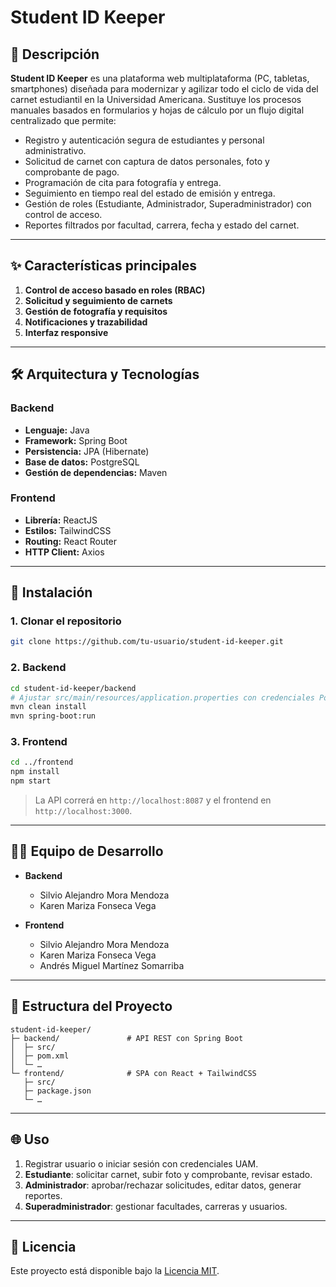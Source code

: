 # Student ID Keeper

## 📖 Descripción

**Student ID Keeper** es una plataforma web multiplataforma (PC, tabletas, smartphones) diseñada para modernizar y agilizar todo el ciclo de vida del carnet estudiantil en la Universidad Americana. Sustituye los procesos manuales basados en formularios y hojas de cálculo por un flujo digital centralizado que permite:

* Registro y autenticación segura de estudiantes y personal administrativo.
* Solicitud de carnet con captura de datos personales, foto y comprobante de pago.
* Programación de cita para fotografía y entrega.
* Seguimiento en tiempo real del estado de emisión y entrega.
* Gestión de roles (Estudiante, Administrador, Superadministrador) con control de acceso.
* Reportes filtrados por facultad, carrera, fecha y estado del carnet.

---

## ✨ Características principales

1. **Control de acceso basado en roles (RBAC)**
2. **Solicitud y seguimiento de carnets**
3. **Gestión de fotografía y requisitos**
4. **Notificaciones y trazabilidad**
5. **Interfaz responsive**

---

## 🛠️ Arquitectura y Tecnologías

### Backend

* **Lenguaje:** Java
* **Framework:** Spring Boot
* **Persistencia:** JPA (Hibernate)
* **Base de datos:** PostgreSQL
* **Gestión de dependencias:** Maven

### Frontend

* **Librería:** ReactJS
* **Estilos:** TailwindCSS
* **Routing:** React Router
* **HTTP Client:** Axios

---

## 🚀 Instalación

### 1. Clonar el repositorio

```bash
git clone https://github.com/tu-usuario/student-id-keeper.git
```

### 2. Backend

```bash
cd student-id-keeper/backend
# Ajustar src/main/resources/application.properties con credenciales PostgreSQL
mvn clean install
mvn spring-boot:run
```

### 3. Frontend

```bash
cd ../frontend
npm install
npm start
```

> La API correrá en `http://localhost:8087` y el frontend en `http://localhost:3000`.

---

## 👩‍💻 Equipo de Desarrollo

* **Backend**

  * Silvio Alejandro Mora Mendoza
  * Karen Mariza Fonseca Vega

* **Frontend**

  * Silvio Alejandro Mora Mendoza
  * Karen Mariza Fonseca Vega
  * Andrés Miguel Martínez Somarriba

---

## 📂 Estructura del Proyecto

```
student-id-keeper/
├─ backend/               # API REST con Spring Boot
│  ├─ src/
│  ├─ pom.xml
│  └─ …
└─ frontend/              # SPA con React + TailwindCSS
   ├─ src/
   ├─ package.json
   └─ …
```

---

## 🌐 Uso

1. Registrar usuario o iniciar sesión con credenciales UAM.
2. **Estudiante**: solicitar carnet, subir foto y comprobante, revisar estado.
3. **Administrador**: aprobar/rechazar solicitudes, editar datos, generar reportes.
4. **Superadministrador**: gestionar facultades, carreras y usuarios.

---

## 📄 Licencia

Este proyecto está disponible bajo la [Licencia MIT](LICENSE).
